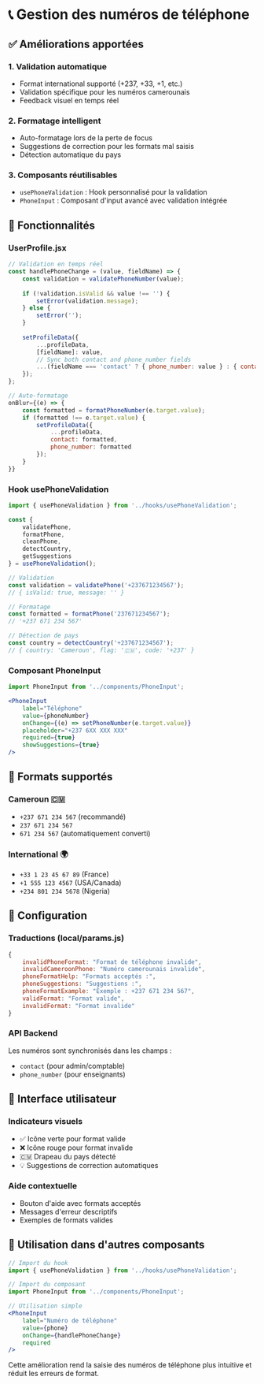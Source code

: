 # 📞 Gestion des numéros de téléphone

## ✅ Améliorations apportées

### 1. **Validation automatique**
- Format international supporté (+237, +33, +1, etc.)
- Validation spécifique pour les numéros camerounais
- Feedback visuel en temps réel

### 2. **Formatage intelligent**
- Auto-formatage lors de la perte de focus
- Suggestions de correction pour les formats mal saisis
- Détection automatique du pays

### 3. **Composants réutilisables**
- `usePhoneValidation` : Hook personnalisé pour la validation
- `PhoneInput` : Composant d'input avancé avec validation intégrée

## 🎯 Fonctionnalités

### UserProfile.jsx
```jsx
// Validation en temps réel
const handlePhoneChange = (value, fieldName) => {
    const validation = validatePhoneNumber(value);
    
    if (!validation.isValid && value !== '') {
        setError(validation.message);
    } else {
        setError('');
    }
    
    setProfileData({
        ...profileData,
        [fieldName]: value,
        // Sync both contact and phone_number fields
        ...(fieldName === 'contact' ? { phone_number: value } : { contact: value })
    });
};

// Auto-formatage
onBlur={(e) => {
    const formatted = formatPhoneNumber(e.target.value);
    if (formatted !== e.target.value) {
        setProfileData({
            ...profileData,
            contact: formatted,
            phone_number: formatted
        });
    }
}}
```

### Hook usePhoneValidation
```jsx
import { usePhoneValidation } from '../hooks/usePhoneValidation';

const { 
    validatePhone, 
    formatPhone, 
    cleanPhone, 
    detectCountry, 
    getSuggestions 
} = usePhoneValidation();

// Validation
const validation = validatePhone('+237671234567');
// { isValid: true, message: '' }

// Formatage
const formatted = formatPhone('237671234567');
// '+237 671 234 567'

// Détection de pays
const country = detectCountry('+237671234567');
// { country: 'Cameroun', flag: '🇨🇲', code: '+237' }
```

### Composant PhoneInput
```jsx
import PhoneInput from '../components/PhoneInput';

<PhoneInput
    label="Téléphone"
    value={phoneNumber}
    onChange={(e) => setPhoneNumber(e.target.value)}
    placeholder="+237 6XX XXX XXX"
    required={true}
    showSuggestions={true}
/>
```

## 📱 Formats supportés

### Cameroun 🇨🇲
- `+237 671 234 567` (recommandé)
- `237 671 234 567` 
- `671 234 567` (automatiquement converti)

### International 🌍
- `+33 1 23 45 67 89` (France)
- `+1 555 123 4567` (USA/Canada)
- `+234 801 234 5678` (Nigeria)

## 🔧 Configuration

### Traductions (local/params.js)
```javascript
{
    invalidPhoneFormat: "Format de téléphone invalide",
    invalidCameroonPhone: "Numéro camerounais invalide",
    phoneFormatHelp: "Formats acceptés :",
    phoneSuggestions: "Suggestions :",
    phoneFormatExample: "Exemple : +237 671 234 567",
    validFormat: "Format valide",
    invalidFormat: "Format invalide"
}
```

### API Backend
Les numéros sont synchronisés dans les champs :
- `contact` (pour admin/comptable)
- `phone_number` (pour enseignants)

## 🎨 Interface utilisateur

### Indicateurs visuels
- ✅ Icône verte pour format valide
- ❌ Icône rouge pour format invalide
- 🇨🇲 Drapeau du pays détecté
- 💡 Suggestions de correction automatiques

### Aide contextuelle
- Bouton d'aide avec formats acceptés
- Messages d'erreur descriptifs
- Exemples de formats valides

## 🚀 Utilisation dans d'autres composants

```jsx
// Import du hook
import { usePhoneValidation } from '../hooks/usePhoneValidation';

// Import du composant
import PhoneInput from '../components/PhoneInput';

// Utilisation simple
<PhoneInput
    label="Numéro de téléphone"
    value={phone}
    onChange={handlePhoneChange}
    required
/>
```

Cette amélioration rend la saisie des numéros de téléphone plus intuitive et réduit les erreurs de format.